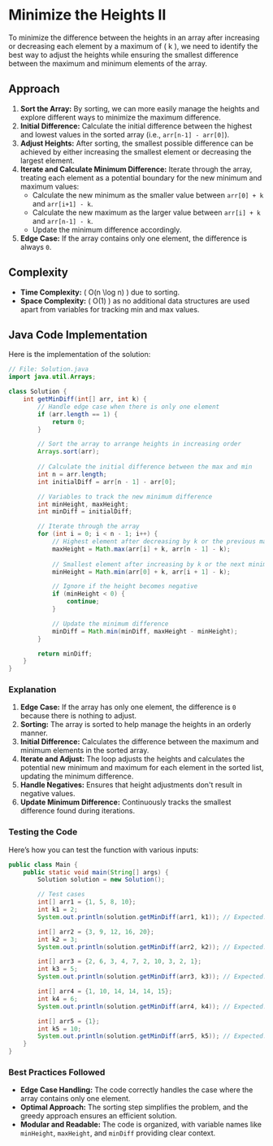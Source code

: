 # Minimize the Heights II

To minimize the difference between the heights in an array after increasing or decreasing each element by a maximum of \( k \), we need to identify the best way to adjust the heights while ensuring the smallest difference between the maximum and minimum elements of the array.

## Approach
1. **Sort the Array:** By sorting, we can more easily manage the heights and explore different ways to minimize the maximum difference.
2. **Initial Difference:** Calculate the initial difference between the highest and lowest values in the sorted array (i.e., `arr[n-1] - arr[0]`).
3. **Adjust Heights:** After sorting, the smallest possible difference can be achieved by either increasing the smallest element or decreasing the largest element.
4. **Iterate and Calculate Minimum Difference:** Iterate through the array, treating each element as a potential boundary for the new minimum and maximum values:
   - Calculate the new minimum as the smaller value between `arr[0] + k` and `arr[i+1] - k`.
   - Calculate the new maximum as the larger value between `arr[i] + k` and `arr[n-1] - k`.
   - Update the minimum difference accordingly.
5. **Edge Case:** If the array contains only one element, the difference is always `0`.

## Complexity
- **Time Complexity:** \( O(n \log n) \) due to sorting.
- **Space Complexity:** \( O(1) \) as no additional data structures are used apart from variables for tracking min and max values.

## Java Code Implementation
Here is the implementation of the solution:

```java
// File: Solution.java
import java.util.Arrays;

class Solution {
    int getMinDiff(int[] arr, int k) {
        // Handle edge case when there is only one element
        if (arr.length == 1) {
            return 0;
        }

        // Sort the array to arrange heights in increasing order
        Arrays.sort(arr);
        
        // Calculate the initial difference between the max and min
        int n = arr.length;
        int initialDiff = arr[n - 1] - arr[0];

        // Variables to track the new minimum difference
        int minHeight, maxHeight;
        int minDiff = initialDiff;

        // Iterate through the array
        for (int i = 0; i < n - 1; i++) {
            // Highest element after decreasing by k or the previous maximum
            maxHeight = Math.max(arr[i] + k, arr[n - 1] - k);
            
            // Smallest element after increasing by k or the next minimum
            minHeight = Math.min(arr[0] + k, arr[i + 1] - k);

            // Ignore if the height becomes negative
            if (minHeight < 0) {
                continue;
            }

            // Update the minimum difference
            minDiff = Math.min(minDiff, maxHeight - minHeight);
        }

        return minDiff;
    }
}
```

### Explanation
1. **Edge Case:** If the array has only one element, the difference is `0` because there is nothing to adjust.
2. **Sorting:** The array is sorted to help manage the heights in an orderly manner.
3. **Initial Difference:** Calculates the difference between the maximum and minimum elements in the sorted array.
4. **Iterate and Adjust:** The loop adjusts the heights and calculates the potential new minimum and maximum for each element in the sorted list, updating the minimum difference.
5. **Handle Negatives:** Ensures that height adjustments don't result in negative values.
6. **Update Minimum Difference:** Continuously tracks the smallest difference found during iterations.

### Testing the Code
Here’s how you can test the function with various inputs:

```java
public class Main {
    public static void main(String[] args) {
        Solution solution = new Solution();

        // Test cases
        int[] arr1 = {1, 5, 8, 10};
        int k1 = 2;
        System.out.println(solution.getMinDiff(arr1, k1)); // Expected: 5

        int[] arr2 = {3, 9, 12, 16, 20};
        int k2 = 3;
        System.out.println(solution.getMinDiff(arr2, k2)); // Expected: 11

        int[] arr3 = {2, 6, 3, 4, 7, 2, 10, 3, 2, 1};
        int k3 = 5;
        System.out.println(solution.getMinDiff(arr3, k3)); // Expected: 7

        int[] arr4 = {1, 10, 14, 14, 14, 15};
        int k4 = 6;
        System.out.println(solution.getMinDiff(arr4, k4)); // Expected: 5

        int[] arr5 = {1};
        int k5 = 10;
        System.out.println(solution.getMinDiff(arr5, k5)); // Expected: 0 (only one element)
    }
}
```

### Best Practices Followed
- **Edge Case Handling:** The code correctly handles the case where the array contains only one element.
- **Optimal Approach:** The sorting step simplifies the problem, and the greedy approach ensures an efficient solution.
- **Modular and Readable:** The code is organized, with variable names like `minHeight`, `maxHeight`, and `minDiff` providing clear context.
